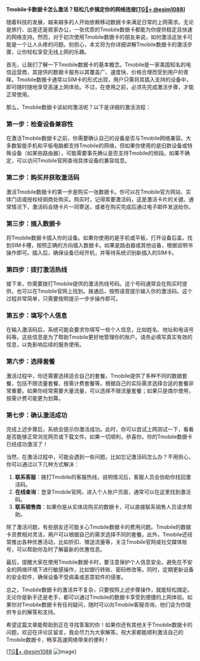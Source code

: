 **Tmobile卡数据卡怎么激活？轻松几步搞定你的网络连接[[TG💪+ @esim1088](https://t.me/s/esim1088)]**

随着科技的发展，越来越多的人开始依赖移动数据卡来满足日常的上网需求。无论是旅行、出差还是居家办公，一张优质的Tmobile数据卡都能为你提供稳定且快速的网络支持。然而，对于初次使用Tmobile数据卡的朋友来说，如何激活这张卡可能是一个让人头疼的问题。别担心，本文将为你详细讲解Tmobile数据卡的激活步骤，让你轻松享受无线上网的乐趣。

首先，让我们了解一下Tmobile数据卡的基本概念。Tmobile是一家美国知名的电信运营商，其提供的数据卡服务以其覆盖广、速度快、价格合理而受到用户的青睐。Tmobile数据卡通常以SIM卡的形式出现，用户只需将其插入支持的设备中，即可随时随地享受高速上网体验。不过，在使用之前，必须先完成激活步骤，才能正常使用。

那么，Tmobile数据卡该如何激活呢？以下是详细的激活流程：

### **第一步：检查设备兼容性**
在激活Tmobile数据卡之前，你需要确认自己的设备是否与Tmobile网络兼容。大多数智能手机和平板电脑都支持Tmobile的网络，但如果你使用的是旧款设备或特殊设备（如某些路由器），可能需要事先确认是否支持Tmobile的频段。如果不确定，可以访问Tmobile官网查询具体设备的兼容信息。

### **第二步：购买并获取激活码**
激活Tmobile数据卡的第一步是购买一张数据卡。你可以在Tmobile官方网站、实体门店或授权经销商处购买。购买时，记得索要激活码，这是激活卡片的关键。通常情况下，激活码会随卡片一同寄送，或者在购买完成后通过电子邮件发送给你。

### **第三步：插入数据卡**
将Tmobile数据卡插入你的设备。如果你使用的是手机或平板，打开设备后盖，找到SIM卡槽，按照正确的方向插入数据卡。如果是路由器或其他设备，根据说明书操作即可。插入后，确保设备已经开机，并等待系统识别新插入的SIM卡。

### **第四步：拨打激活热线**
接下来，你需要拨打Tmobile提供的激活热线号码。这个号码通常会在购买时提供，也可以在Tmobile官网上找到。拨通后，按照语音提示输入你的激活码。这个过程非常简单，只需要按照提示一步步操作即可。

### **第五步：填写个人信息**
在输入激活码后，系统可能会要求你填写一些个人信息，比如姓名、地址和电话号码等。这些信息是为了帮助Tmobile更好地管理你的账户。请务必填写真实有效的信息，以免影响后续的服务使用。

### **第六步：选择套餐**
激活过程中，你还需要选择适合自己的套餐。Tmobile提供了多种不同的数据套餐，包括不限流量套餐、按需计费套餐等。根据自己的实际需求选择合适的套餐非常重要。如果你经常需要大量流量，可以选择不限流量套餐；如果只是偶尔使用，按需计费可能更为划算。

### **第七步：确认激活成功**
完成上述步骤后，系统会提示你激活成功。此时，你可以尝试上网测试一下，看看是否能够正常浏览网页或下载文件。如果一切顺利，恭喜你，你的Tmobile数据卡已经成功激活了！

当然，在激活过程中，可能会遇到一些问题。比如忘记激活码怎么办？不用担心，你可以通过以下几种方式解决：

1. **联系客服**：拨打Tmobile的客服热线，说明情况后，客服人员会协助你找回激活码。
2. **在线查询**：登录Tmobile官网，进入个人账户页面，通常可以在这里找到激活码。
3. **联系销售商**：如果你是从实体店购买的数据卡，可以直接联系销售人员请求帮助。

除了激活问题，有些朋友还可能关心Tmobile数据卡的费用问题。Tmobile的数据卡资费相对灵活，用户可以根据自己的需求选择不同的套餐。此外，Tmobile还经常推出各种优惠活动，比如折扣、赠送流量等，关注Tmobile官网或社交媒体账号，可以帮助你及时了解最新的优惠信息。

最后，提醒大家在使用Tmobile数据卡时，要注意保护个人信息安全。避免在不安全的网络环境下进行敏感操作，比如银行转账、密码修改等。同时，定期更新设备的安全软件，确保设备不受病毒或恶意软件的侵害。

总之，Tmobile数据卡的激活并不复杂，只要按照上述步骤操作，就能轻松搞定。无论你是新手还是老手，都可以通过Tmobile的数据卡享受到便捷的上网体验。如果你对Tmobile数据卡有任何疑问，随时可以向Tmobile客服咨询，他们会为你提供专业的解答和支持。

希望这篇文章能帮助到正在寻找答案的你！如果你还有其他关于Tmobile数据卡的问题，欢迎在评论区留言，我会尽力为大家解答。祝大家都能顺利激活自己的Tmobile数据卡，畅享高速网络带来的便利！

[[TG💪+ @esim1088](https://t.me/s/esim1088) ![Image](https://i.postimg.cc/4NQfJmqS/Snipaste-2025-05-13-00-14-12.png)]